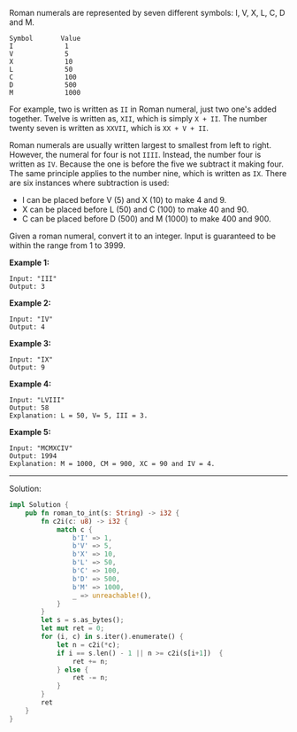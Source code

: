 Roman numerals are represented by seven different symbols: I, V, X, L, C, D and M.

```
Symbol       Value
I             1
V             5
X             10
L             50
C             100
D             500
M             1000
```

For example, two is written as `II` in Roman numeral, just two one's added together. Twelve is written as, `XII`, which is simply `X + II`. The number twenty seven is written as `XXVII`, which is `XX + V + II`.

Roman numerals are usually written largest to smallest from left to right. However, the numeral for four is not `IIII`. Instead, the number four is written as `IV`. Because the one is before the five we subtract it making four. The same principle applies to the number nine, which is written as `IX`. There are six instances where subtraction is used:

- I can be placed before V (5) and X (10) to make 4 and 9. 
- X can be placed before L (50) and C (100) to make 40 and 90. 
- C can be placed before D (500) and M (1000) to make 400 and 900.

Given a roman numeral, convert it to an integer. Input is guaranteed to be within the range from 1 to 3999.

**Example 1:**

```
Input: "III"
Output: 3
```

**Example 2:**
```
Input: "IV"
Output: 4
```

**Example 3:**
```
Input: "IX"
Output: 9
```

**Example 4:**
```
Input: "LVIII"
Output: 58
Explanation: L = 50, V= 5, III = 3.
```

**Example 5:**
```
Input: "MCMXCIV"
Output: 1994
Explanation: M = 1000, CM = 900, XC = 90 and IV = 4.
```

---

Solution:

```rust
impl Solution {
    pub fn roman_to_int(s: String) -> i32 {
        fn c2i(c: u8) -> i32 {
            match c {
                b'I' => 1,
                b'V' => 5,
                b'X' => 10,
                b'L' => 50,
                b'C' => 100,
                b'D' => 500,
                b'M' => 1000,
                _ => unreachable!(),
            }
        }
        let s = s.as_bytes();
        let mut ret = 0;
        for (i, c) in s.iter().enumerate() {
            let n = c2i(*c);
            if i == s.len() - 1 || n >= c2i(s[i+1])  {
                ret += n;
            } else {
                ret -= n;
            }
        }
        ret
    }
}
```
